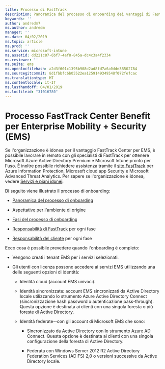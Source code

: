 ```yaml
---
title: Processo di FastTrack
description: Panoramica del processo di onboarding dei vantaggi di FastTrack Center
keywords: ''
author: andredm7
ms.author: andredm
manager: ''
ms.date: 04/02/2019
ms.topic: article
ms.prod: ''
ms.service: microsoft-intune
ms.assetid: dd221c87-6bf7-4af8-845a-dc4c3a4f2334
ms.reviewer: ''
ms.suite: ems
ms.openlocfilehash: a2d3f601c1395b908d2ad8fd7a6a0dde38502784
ms.sourcegitcommit: 8d1fbbfc6b05522ea1259149349548f072fefcac
ms.translationtype: MT
ms.contentlocale: it-IT
ms.lasthandoff: 04/01/2019
ms.locfileid: "31016780"
---
```

# <a name="fasttrack-center-benefit-process-for-enterprise-mobility--security-ems"></a>Processo FastTrack Center Benefit per Enterprise Mobility + Security (EMS)
Se l'organizzazione è idonea per il vantaggio FastTrack Center per EMS, è possibile lavorare in remoto con gli specialisti di FastTrack per ottenere Microsoft Azure Active Directory Premium e Microsoft Intune pronto per l'uso. È inoltre possibile richiedere assistenza tramite il [sito FastTrack](https://www.microsoft.com/fasttrack/microsoft-365/ems) per Azure Information Protection, Microsoft cloud app Security e Microsoft Advanced Threat Analytics. Per sapere se l'organizzazione è idonea, vedere [Servizi e piani idonei](M365-eligible-services-and-plans.md).


Di seguito viene illustrato il processo di onboarding:

-   [Panoramica del processo di onboarding](EMS-fasttrack-benefit-overview.md)

-   [Aspettative per l'ambiente di origine](EMS-source-environment-expectations.md)

-   [Fasi del processo di onboarding](EMS-onboarding-phases.md)

-   [Responsabilità di FastTrack](EMS-fasttrack-responsibilities.md) per ogni fase

-   [Responsabilità del cliente](EMS-your-responsibilities.md) per ogni fase

Ecco cosa è possibile prevedere quando l'onboarding è completo:

-   Vengono creati i tenant EMS per i servizi selezionati.

-   Gli utenti con licenza possono accedere ai servizi EMS utilizzando una delle seguenti opzioni di identità:

    -   Identità cloud (account EMS univoci).

    -   Identità sincronizzate: account EMS sincronizzati da Active Directory locale utilizzando lo strumento Azure Active Directory Connect (sincronizzazione hash password o autenticazione pass-through). Questa opzione è destinata ai clienti con una singola foresta o più foreste di Active Directory.

    -   Identità federate--con gli account di Microsoft EMS che sono:

        -   Sincronizzato da Active Directory con lo strumento Azure AD Connect. Questa opzione è destinata ai clienti con una singola configurazione della foresta di Active Directory.

        -   Federata con Windows Server 2012 R2 Active Directory Federation Services (AD FS) 2,0 o versioni successive da Active Directory locale.
